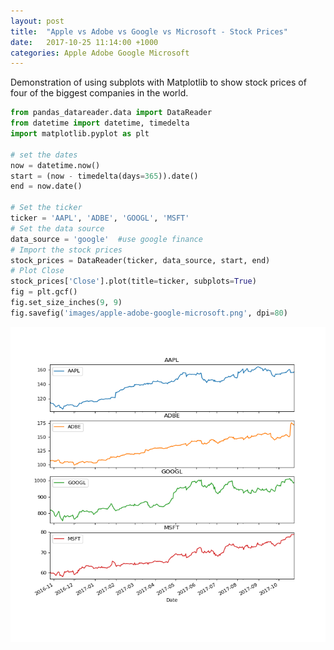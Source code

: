 ```yaml
---
layout: post
title:  "Apple vs Adobe vs Google vs Microsoft - Stock Prices"
date:   2017-10-25 11:14:00 +1000
categories: Apple Adobe Google Microsoft
---
```


Demonstration of using subplots with Matplotlib to show stock prices of four of the biggest companies in the world.

```python
from pandas_datareader.data import DataReader
from datetime import datetime, timedelta
import matplotlib.pyplot as plt

# set the dates
now = datetime.now()
start = (now - timedelta(days=365)).date()
end = now.date()

# Set the ticker
ticker = 'AAPL', 'ADBE', 'GOOGL', 'MSFT'
# Set the data source
data_source = 'google'  #use google finance
# Import the stock prices
stock_prices = DataReader(ticker, data_source, start, end)
# Plot Close
stock_prices['Close'].plot(title=ticker, subplots=True)
fig = plt.gcf()
fig.set_size_inches(9, 9)
fig.savefig('images/apple-adobe-google-microsoft.png', dpi=80)
```

![Stock prices of Apple, Adobe, Google and Microsoft](/images/apple-adobe-google-microsoft.png)
